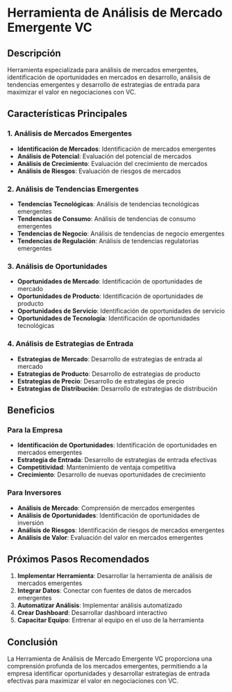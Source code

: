 # Herramienta de Análisis de Mercado Emergente VC

## Descripción
Herramienta especializada para análisis de mercados emergentes, identificación de oportunidades en mercados en desarrollo, análisis de tendencias emergentes y desarrollo de estrategias de entrada para maximizar el valor en negociaciones con VC.

## Características Principales

### 1. Análisis de Mercados Emergentes
- **Identificación de Mercados**: Identificación de mercados emergentes
- **Análisis de Potencial**: Evaluación del potencial de mercados
- **Análisis de Crecimiento**: Evaluación del crecimiento de mercados
- **Análisis de Riesgos**: Evaluación de riesgos de mercados

### 2. Análisis de Tendencias Emergentes
- **Tendencias Tecnológicas**: Análisis de tendencias tecnológicas emergentes
- **Tendencias de Consumo**: Análisis de tendencias de consumo emergentes
- **Tendencias de Negocio**: Análisis de tendencias de negocio emergentes
- **Tendencias de Regulación**: Análisis de tendencias regulatorias emergentes

### 3. Análisis de Oportunidades
- **Oportunidades de Mercado**: Identificación de oportunidades de mercado
- **Oportunidades de Producto**: Identificación de oportunidades de producto
- **Oportunidades de Servicio**: Identificación de oportunidades de servicio
- **Oportunidades de Tecnología**: Identificación de oportunidades tecnológicas

### 4. Análisis de Estrategias de Entrada
- **Estrategias de Mercado**: Desarrollo de estrategias de entrada al mercado
- **Estrategias de Producto**: Desarrollo de estrategias de producto
- **Estrategias de Precio**: Desarrollo de estrategias de precio
- **Estrategias de Distribución**: Desarrollo de estrategias de distribución

## Beneficios

### Para la Empresa
- **Identificación de Oportunidades**: Identificación de oportunidades en mercados emergentes
- **Estrategia de Entrada**: Desarrollo de estrategias de entrada efectivas
- **Competitividad**: Mantenimiento de ventaja competitiva
- **Crecimiento**: Desarrollo de nuevas oportunidades de crecimiento

### Para Inversores
- **Análisis de Mercado**: Comprensión de mercados emergentes
- **Análisis de Oportunidades**: Identificación de oportunidades de inversión
- **Análisis de Riesgos**: Identificación de riesgos de mercados emergentes
- **Análisis de Valor**: Evaluación del valor en mercados emergentes

## Próximos Pasos Recomendados

1. **Implementar Herramienta**: Desarrollar la herramienta de análisis de mercados emergentes
2. **Integrar Datos**: Conectar con fuentes de datos de mercados emergentes
3. **Automatizar Análisis**: Implementar análisis automatizado
4. **Crear Dashboard**: Desarrollar dashboard interactivo
5. **Capacitar Equipo**: Entrenar al equipo en el uso de la herramienta

## Conclusión

La Herramienta de Análisis de Mercado Emergente VC proporciona una comprensión profunda de los mercados emergentes, permitiendo a la empresa identificar oportunidades y desarrollar estrategias de entrada efectivas para maximizar el valor en negociaciones con VC.
